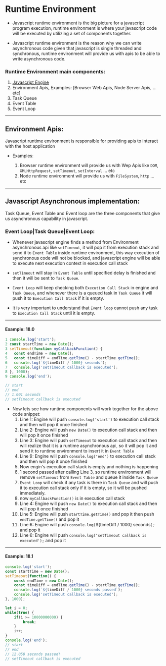 # Runtime Environment

* Javascript runtime environment is the big picture for a javascript program execution, runtime environment is where your javascript code will be executed by utilizing a set of components together.

* Javascript runtime environment is the reason why we can write asynchronous code given that javascript is single threaded and synchronous, runtime environment will provide us with apis to be able to write asynchronous code.


### Runtime Environment main components:

1. [Javascript Engine](engine.md)
2. Environment Apis, Examples: [Browser Web Apis, Node Server Apis, ... etc]
3. Task Queue
4. Event Table
5. Event Loop

---

## Environment Apis:

Javascript runtime environment is responsible for providing apis to interact with the host application

* Examples:

	1. Browser runtime environment will provide us with Wep Apis like `DOM`, `XMLHttpRequest`, `setTimeout`, `setInterval` ... etc 
	2. Node runtime environment will provide us with `FileSystem`, `http` ... etc

---

## Javascript Asynchronous implementation:

Task Queue, Event Table and Event loop are the three components that give us asynchronous capability in javascript.

### Event Loop|Task Queue|Event Loop:

* Whenever javascript engine finds a method from Environment asynchronous api like `setTimeout`, it will pop it from execution stack and send it to `Event Table` inside runtime environment, this way execution of synchronous code will not be blocked, and javascript engine will be able to execute next execution context in execution call stack

* `setTimeout` will stay in `Event Table` until specified delay is finished and then it will be sent to `Task Queue`.

* `Event Loop` will keep checking both `Execution Call Stack` in engine and `Task Queue`, and whenever there is a queued task in `Task Queue` it will push it to `Execution Call Stack` if it is empty.

* It is very important to understand that `Event loop` cannot push any task to `Execution Call Stack` until it is empty.

---

#### Example: 18.0

```javascript
1 console.log('start');
2 const startTime = new Date();
3 setTimeout(function myCallbackFunction() {
4 	const endTime = new Date();
5 	const timeDiff = endTime.getTime() - startTime.getTime();
6 	console.log(`${timeDiff / 1000} seconds`);
7 	console.log('setTimeout callback is executed');
8 }, 1000);
9 console.log('end');

// start
// end
// 1.001 seconds
// setTimeout callback is executed
```

* Now lets see how runtime components will work together for the above code snippet:
	1. Line 1: Engine will push `console.log('start')` to execution call stack and then will pop it once finished
	2. Line 2: Engine will push `new Date()` to execution call stack and then will pop it once finished
	3. Line 3: Engine will push `setTimeout` to execution call stack and then will realize that it is a runtime asynchronous api, so it will pop it and send it to runtime environment to insert it in `Event Table`
	4. Line 9: Engine will push `console.log('end')` to execution call stack and then will pop it once finished
	5. Now engin's execution call stack is empty and nothing is happening
	6. 1 second passed after calling Line 3, so runtime environment will remove `setTimeout` from `Event Table` and queue it inside `Task Queue`
	7. `Event Loop` will check if any task is there in `Task Queue` and will push it to execution call stack only if it is empty, so it will be pushed immediately.
	8. now `myCallbackFunction()` is in execution call stack
	9. Line 4: Engine will push `new Date()` to execution call stack and then will pop it once finished
	10. Line 5: Engine will push `startTime.getTime()` and pop it then push `endTime.getTime()` and pop it
	11. Line 6: Engine will push `console.log(`${timeDiff / 1000} seconds`);` and pop it
	12. Line 6: Engine will push `console.log('setTimeout callback is executed');` and pop it


---

#### Example: 18.1

```javascript
console.log('start');
const startTime = new Date();
setTimeout(function() {
	const endTime = new Date();
	const timeDiff = endTime.getTime() - startTime.getTime();
	console.log(`${timeDiff / 1000} seconds passed`);
	console.log('setTimeout callback is executed');
}, 1000);

let i = 0;
while(true) {
	if(i >= 10000000000) {
		break;
	}
	i++;
}
console.log('end');
// start
// end
// 12.058 seconds passed!
// setTimeout callback is executed
```


